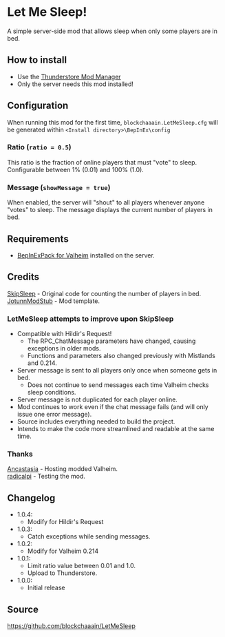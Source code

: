 # Let Me Sleep!
A simple server-side mod that allows sleep when only some players are in bed.

## How to install
- Use the [Thunderstore Mod Manager](https://valheim.thunderstore.io/package/Blockheim/LetMeSleep/)
- Only the server needs this mod installed!

## Configuration
When running this mod for the first time, ``blockchaaain.LetMeSleep.cfg`` will be generated within ``<Install directory>\BepInEx\config``

### Ratio (``ratio = 0.5``)
This ratio is the fraction of online players that must "vote" to sleep. Configurable between 1% (0.01) and 100% (1.0).

### Message (``showMessage = true``)
When enabled, the server will "shout" to all players whenever anyone "votes" to sleep. The message displays the current number of players in bed.

## Requirements
 - [BepInExPack for Valheim](https://valheim.thunderstore.io/package/denikson/BepInExPack_Valheim/) installed on the server.

## Credits
[SkipSleep](https://github.com/RinseV/valheim-skipsleep) - Original code for counting the number of players in bed.  
[JotunnModStub](https://github.com/Valheim-Modding/JotunnModStub) - Mod template.  

### LetMeSleep attempts to improve upon SkipSleep
- Compatible with Hildir's Request!
  - The RPC_ChatMessage parameters have changed, causing exceptions in older mods.
  - Functions and parameters also changed previously with Mistlands and 0.214.
- Server message is sent to all players only once when someone gets in bed.
  - Does not continue to send messages each time Valheim checks sleep conditions.
- Server message is not duplicated for each player online.
- Mod continues to work even if the chat message fails (and will only issue one error message).
- Source includes everything needed to build the project.
- Intends to make the code more streamlined and readable at the same time.


### Thanks
[Ancastasia](https://www.twitch.tv/ancastasia) - Hosting modded Valheim.  
[radicalpi](https://www.twitch.tv/radicalpi) - Testing the mod.

## Changelog
- 1.0.4:
	- Modify for Hildir's Request
- 1.0.3:
	- Catch exceptions while sending messages.
- 1.0.2:
  - Modify for Valheim 0.214
- 1.0.1:
  - Limit ratio value between 0.01 and 1.0.
  - Upload to Thunderstore.
- 1.0.0:
  - Initial release

## Source
https://github.com/blockchaaain/LetMeSleep
